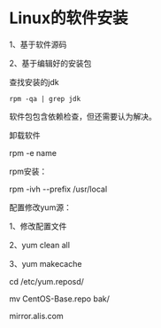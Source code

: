 # Linux的软件安装



1、基于软件源码

2、基于编辑好的安装包





查找安装的jdk

```
rpm -qa | grep jdk
```

软件包包含依赖检查，但还需要认为解决。

卸载软件

rpm -e name







rpm安装：



rpm -ivh --prefix /usr/local







配置修改yum源：



1、修改配置文件

2、yum clean all

3、yum makecache







cd /etc/yum.reposd/



mv CentOS-Base.repo bak/





mirror.alis.com






















































































